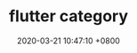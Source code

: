 ---
layout: post
title:  "flutter category"
date:   2020-03-21 10:47:10 +0800
categories: flutter
---